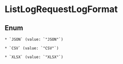 
# ListLogRequestLogFormat

## Enum


    * `JSON` (value: `"JSON"`)

    * `CSV` (value: `"CSV"`)

    * `XLSX` (value: `"XLSX"`)
